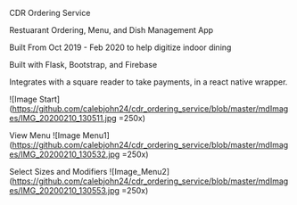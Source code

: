 CDR Ordering Service
 
Restuarant Ordering, Menu, and Dish Management App

Built From Oct 2019 - Feb 2020 to help digitize indoor dining

Built with Flask, Bootstrap, and Firebase

Integrates with a square reader to take payments, in a react native wrapper.




![Image Start](https://github.com/calebjohn24/cdr_ordering_service/blob/master/mdImages/IMG_20200210_130511.jpg =250x)

View Menu
![Image Menu1](https://github.com/calebjohn24/cdr_ordering_service/blob/master/mdImages/IMG_20200210_130532.jpg =250x)

Select Sizes and Modifiers
![Image_Menu2](https://github.com/calebjohn24/cdr_ordering_service/blob/master/mdImages/IMG_20200210_130553.jpg =250x)
